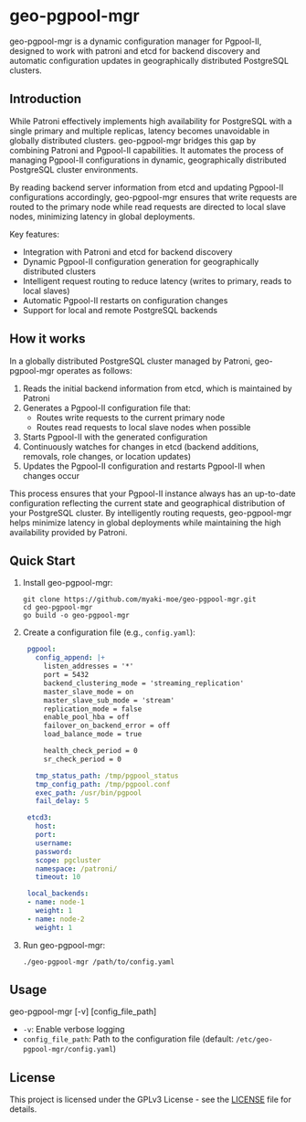 # geo-pgpool-mgr

geo-pgpool-mgr is a dynamic configuration manager for Pgpool-II, designed to work with patroni and etcd for backend discovery and automatic configuration updates in geographically distributed PostgreSQL clusters.

## Introduction

While Patroni effectively implements high availability for PostgreSQL with a single primary and multiple replicas, latency becomes unavoidable in globally distributed clusters. geo-pgpool-mgr bridges this gap by combining Patroni and Pgpool-II capabilities. It automates the process of managing Pgpool-II configurations in dynamic, geographically distributed PostgreSQL cluster environments.

By reading backend server information from etcd and updating Pgpool-II configurations accordingly, geo-pgpool-mgr ensures that write requests are routed to the primary node while read requests are directed to local slave nodes, minimizing latency in global deployments.

Key features:
- Integration with Patroni and etcd for backend discovery
- Dynamic Pgpool-II configuration generation for geographically distributed clusters
- Intelligent request routing to reduce latency (writes to primary, reads to local slaves)
- Automatic Pgpool-II restarts on configuration changes
- Support for local and remote PostgreSQL backends

## How it works

In a globally distributed PostgreSQL cluster managed by Patroni, geo-pgpool-mgr operates as follows:

1. Reads the initial backend information from etcd, which is maintained by Patroni
2. Generates a Pgpool-II configuration file that:
   - Routes write requests to the current primary node
   - Routes read requests to local slave nodes when possible
3. Starts Pgpool-II with the generated configuration
4. Continuously watches for changes in etcd (backend additions, removals, role changes, or location updates)
5. Updates the Pgpool-II configuration and restarts Pgpool-II when changes occur

This process ensures that your Pgpool-II instance always has an up-to-date configuration reflecting the current state and geographical distribution of your PostgreSQL cluster. By intelligently routing requests, geo-pgpool-mgr helps minimize latency in global deployments while maintaining the high availability provided by Patroni.

## Quick Start

1. Install geo-pgpool-mgr:
   ```
   git clone https://github.com/myaki-moe/geo-pgpool-mgr.git
   cd geo-pgpool-mgr
   go build -o geo-pgpool-mgr
   ```

2. Create a configuration file (e.g., `config.yaml`):
   ```yaml
    pgpool:
      config_append: |+
        listen_addresses = '*'
        port = 5432
        backend_clustering_mode = 'streaming_replication'
        master_slave_mode = on
        master_slave_sub_mode = 'stream'
        replication_mode = false
        enable_pool_hba = off
        failover_on_backend_error = off
        load_balance_mode = true

        health_check_period = 0
        sr_check_period = 0

      tmp_status_path: /tmp/pgpool_status
      tmp_config_path: /tmp/pgpool.conf
      exec_path: /usr/bin/pgpool
      fail_delay: 5

    etcd3:
      host: 
      port: 
      username: 
      password: 
      scope: pgcluster
      namespace: /patroni/
      timeout: 10

    local_backends:
    - name: node-1
      weight: 1
    - name: node-2
      weight: 1
   ```

3. Run geo-pgpool-mgr:
   ```
   ./geo-pgpool-mgr /path/to/config.yaml
   ```

## Usage
geo-pgpool-mgr [-v] [config_file_path]

- `-v`: Enable verbose logging
- `config_file_path`: Path to the configuration file (default: `/etc/geo-pgpool-mgr/config.yaml`)

## License

This project is licensed under the GPLv3 License - see the [LICENSE](LICENSE) file for details.
